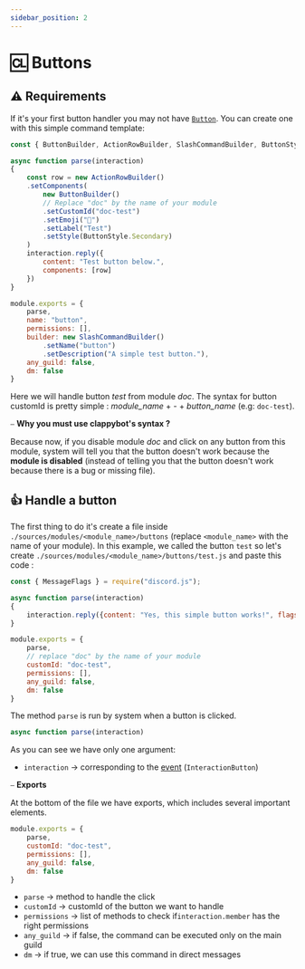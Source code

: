 ```yaml
---
sidebar_position: 2
---
```

# 🆑 Buttons

## ⚠️ Requirements 

If it's your first button handler you may not have [` Button `](https://discordjs.guide/message-components/buttons.html#sending-buttons). You can create one with this simple command template:
```js
const { ButtonBuilder, ActionRowBuilder, SlashCommandBuilder, ButtonStyle } = require("discord.js")

async function parse(interaction)
{
	const row = new ActionRowBuilder()
	.setComponents(
		new ButtonBuilder()
		// Replace "doc" by the name of your module
		.setCustomId("doc-test")
		.setEmoji("🚨")
		.setLabel("Test")
		.setStyle(ButtonStyle.Secondary)
	)
	interaction.reply({
		content: "Test button below.",
		components: [row]
	})
}

module.exports = {
	parse,
	name: "button",
	permissions: [],
	builder: new SlashCommandBuilder()
		.setName("button")
		.setDescription("A simple test button."),
	any_guild: false,
	dm: false
}
```

Here we will handle button *test* from module *doc*. The syntax for button customId is pretty simple :
*module_name* + *-* + *button_name* (e.g: ` doc-test `).

⎯ **Why you must use clappybot's syntax ?**

Because now, if you disable module *doc* and click on any button from this module, system will tell you
that the button doesn't work because the **module is disabled** (instead of telling you that the button doesn't work
because there is a bug or missing file).

## 👍 Handle a button

The first thing to do it's create a file inside ` ./sources/modules/<module_name>/buttons `
(replace ` <module_name> ` with the name of your module). In this example, we called the
button ` test ` so let's create  ` ./sources/modules/<module_name>/buttons/test.js `
and paste this code :
```js
const { MessageFlags } = require("discord.js");

async function parse(interaction)
{
	interaction.reply({content: "Yes, this simple button works!", flags: [MessageFlags.Ephemeral]})
}

module.exports = {
	parse,
	// replace "doc" by the name of your module
	customId: "doc-test",
	permissions: [],
	any_guild: false,
	dm: false
}
```

The method ` parse ` is run by system when a button is clicked.
```js
async function parse(interaction)
```
As you can see we have only one argument:
- ` interaction ` → corresponding to the [event](https://discordjs.guide/creating-your-bot/event-handling.html#individual-event-files) (` InteractionButton `) 

⎯ **Exports**

At the bottom of the file we have exports, which includes several important elements.
```js
module.exports = {
	parse,
	customId: "doc-test",
	permissions: [],
	any_guild: false,
	dm: false
}
```

- ` parse ` → method to handle the click
- ` customId ` → customId of the button we want to handle
- ` permissions ` → list of methods to check if` interaction.member ` has the right permissions
- ` any_guild ` →  if false, the command can be executed only on the main guild
- ` dm ` →  if true, we can use this command in direct messages